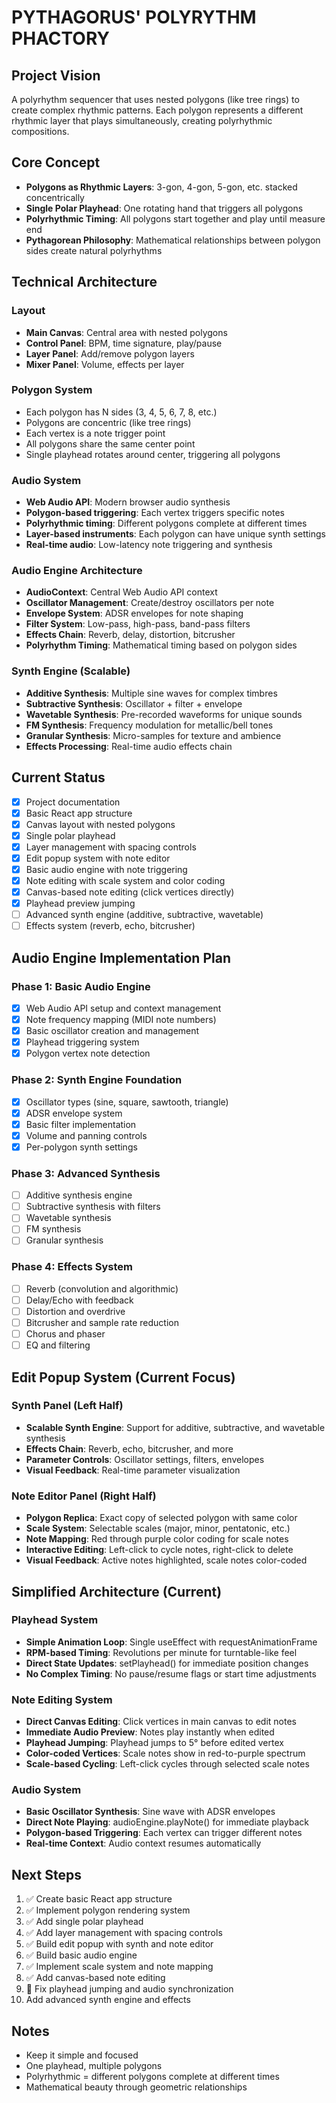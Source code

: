 # PYTHAGORUS' POLYRYTHM PHACTORY

## Project Vision
A polyrhythm sequencer that uses nested polygons (like tree rings) to create complex rhythmic patterns. Each polygon represents a different rhythmic layer that plays simultaneously, creating polyrhythmic compositions.

## Core Concept
- **Polygons as Rhythmic Layers**: 3-gon, 4-gon, 5-gon, etc. stacked concentrically
- **Single Polar Playhead**: One rotating hand that triggers all polygons
- **Polyrhythmic Timing**: All polygons start together and play until measure end
- **Pythagorean Philosophy**: Mathematical relationships between polygon sides create natural polyrhythms

## Technical Architecture

### Layout
- **Main Canvas**: Central area with nested polygons
- **Control Panel**: BPM, time signature, play/pause
- **Layer Panel**: Add/remove polygon layers
- **Mixer Panel**: Volume, effects per layer

### Polygon System
- Each polygon has N sides (3, 4, 5, 6, 7, 8, etc.)
- Polygons are concentric (like tree rings)
- Each vertex is a note trigger point
- All polygons share the same center point
- Single playhead rotates around center, triggering all polygons

### Audio System
- **Web Audio API**: Modern browser audio synthesis
- **Polygon-based triggering**: Each vertex triggers specific notes
- **Polyrhythmic timing**: Different polygons complete at different times
- **Layer-based instruments**: Each polygon can have unique synth settings
- **Real-time audio**: Low-latency note triggering and synthesis

### Audio Engine Architecture
- **AudioContext**: Central Web Audio API context
- **Oscillator Management**: Create/destroy oscillators per note
- **Envelope System**: ADSR envelopes for note shaping
- **Filter System**: Low-pass, high-pass, band-pass filters
- **Effects Chain**: Reverb, delay, distortion, bitcrusher
- **Polyrhythm Timing**: Mathematical timing based on polygon sides

### Synth Engine (Scalable)
- **Additive Synthesis**: Multiple sine waves for complex timbres
- **Subtractive Synthesis**: Oscillator + filter + envelope
- **Wavetable Synthesis**: Pre-recorded waveforms for unique sounds
- **FM Synthesis**: Frequency modulation for metallic/bell tones
- **Granular Synthesis**: Micro-samples for texture and ambience
- **Effects Processing**: Real-time audio effects chain

## Current Status
- [x] Project documentation
- [x] Basic React app structure
- [x] Canvas layout with nested polygons
- [x] Single polar playhead
- [x] Layer management with spacing controls
- [x] Edit popup system with note editor
- [x] Basic audio engine with note triggering
- [x] Note editing with scale system and color coding
- [x] Canvas-based note editing (click vertices directly)
- [x] Playhead preview jumping
- [ ] Advanced synth engine (additive, subtractive, wavetable)
- [ ] Effects system (reverb, echo, bitcrusher)

## Audio Engine Implementation Plan

### Phase 1: Basic Audio Engine
- [x] Web Audio API setup and context management
- [x] Note frequency mapping (MIDI note numbers)
- [x] Basic oscillator creation and management
- [x] Playhead triggering system
- [x] Polygon vertex note detection

### Phase 2: Synth Engine Foundation
- [x] Oscillator types (sine, square, sawtooth, triangle)
- [x] ADSR envelope system
- [x] Basic filter implementation
- [x] Volume and panning controls
- [x] Per-polygon synth settings

### Phase 3: Advanced Synthesis
- [ ] Additive synthesis engine
- [ ] Subtractive synthesis with filters
- [ ] Wavetable synthesis
- [ ] FM synthesis
- [ ] Granular synthesis

### Phase 4: Effects System
- [ ] Reverb (convolution and algorithmic)
- [ ] Delay/Echo with feedback
- [ ] Distortion and overdrive
- [ ] Bitcrusher and sample rate reduction
- [ ] Chorus and phaser
- [ ] EQ and filtering

## Edit Popup System (Current Focus)
### Synth Panel (Left Half)
- **Scalable Synth Engine**: Support for additive, subtractive, and wavetable synthesis
- **Effects Chain**: Reverb, echo, bitcrusher, and more
- **Parameter Controls**: Oscillator settings, filters, envelopes
- **Visual Feedback**: Real-time parameter visualization

### Note Editor Panel (Right Half)
- **Polygon Replica**: Exact copy of selected polygon with same color
- **Scale System**: Selectable scales (major, minor, pentatonic, etc.)
- **Note Mapping**: Red through purple color coding for scale notes
- **Interactive Editing**: Left-click to cycle notes, right-click to delete
- **Visual Feedback**: Active notes highlighted, scale notes color-coded

## Simplified Architecture (Current)

### Playhead System
- **Simple Animation Loop**: Single useEffect with requestAnimationFrame
- **RPM-based Timing**: Revolutions per minute for turntable-like feel
- **Direct State Updates**: setPlayhead() for immediate position changes
- **No Complex Timing**: No pause/resume flags or start time adjustments

### Note Editing System
- **Direct Canvas Editing**: Click vertices in main canvas to edit notes
- **Immediate Audio Preview**: Notes play instantly when edited
- **Playhead Jumping**: Playhead jumps to 5° before edited vertex
- **Color-coded Vertices**: Scale notes show in red-to-purple spectrum
- **Scale-based Cycling**: Left-click cycles through selected scale notes

### Audio System
- **Basic Oscillator Synthesis**: Sine wave with ADSR envelopes
- **Direct Note Playing**: audioEngine.playNote() for immediate playback
- **Polygon-based Triggering**: Each vertex can trigger different notes
- **Real-time Context**: Audio context resumes automatically

## Next Steps
1. ✅ Create basic React app structure
2. ✅ Implement polygon rendering system
3. ✅ Add single polar playhead
4. ✅ Add layer management with spacing controls
5. ✅ Build edit popup with synth and note editor
6. ✅ Build basic audio engine
7. ✅ Implement scale system and note mapping
8. ✅ Add canvas-based note editing
9. 🚧 Fix playhead jumping and audio synchronization
10. Add advanced synth engine and effects

## Notes
- Keep it simple and focused
- One playhead, multiple polygons
- Polyrhythmic = different polygons complete at different times
- Mathematical beauty through geometric relationships
